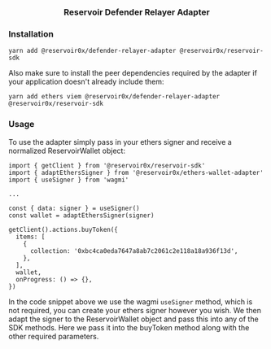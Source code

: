 <h3 align="center">Reservoir Defender Relayer Adapter</h3>

### Installation

```
yarn add @reservoir0x/defender-relayer-adapter @reservoir0x/reservoir-sdk
```

Also make sure to install the peer dependencies required by the adapter if your application doesn't already include them:

```
yarn add ethers viem @reservoir0x/defender-relayer-adapter @reservoir0x/reservoir-sdk
```

### Usage

To use the adapter simply pass in your ethers signer and receive a normalized ReservoirWallet object:

```
import { getClient } from '@reservoir0x/reservoir-sdk'
import { adaptEthersSigner } from '@reservoir0x/ethers-wallet-adapter'
import { useSigner } from 'wagmi'

...

const { data: signer } = useSigner()
const wallet = adaptEthersSigner(signer)

getClient().actions.buyToken({
  items: [
    {
      collection: '0xbc4ca0eda7647a8ab7c2061c2e118a18a936f13d',
    },
  ],
  wallet,
  onProgress: () => {},
})
```

In the code snippet above we use the wagmi `useSigner` method, which is not required, you can create your ethers signer however you wish. We then adapt the signer to the ReservoirWallet object and pass this into any of the SDK methods. Here we pass it into the buyToken method along with the other required parameters.
